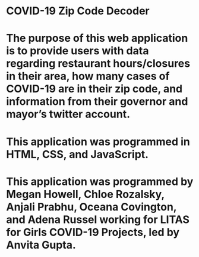 # COVID-19 Zip Code Decoder

# The purpose of this web application is to provide users with data regarding restaurant hours/closures in their area, how many cases of COVID-19 are in their zip code, and information from their governor and mayor’s twitter account.

# This application was programmed in HTML, CSS, and JavaScript.

# This application was programmed by Megan Howell, Chloe Rozalsky, Anjali Prabhu, Oceana Covington, and Adena Russel working for LITAS for Girls COVID-19 Projects, led by Anvita Gupta.
